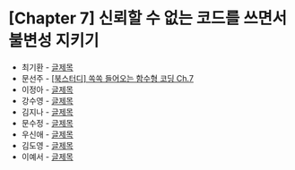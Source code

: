 # [Chapter 7] 신뢰할 수 없는 코드를 쓰면서 불변성 지키기

- 최기환 - [글제목](링크)
- 문선주 - [[북스터디] 쏙쏙 들어오는 함수형 코딩 Ch.7](https://moonsun-blog.vercel.app/function-7)
- 이정아 - [글제목](링크)
- 강수영 - [글제목](링크)
- 김지나 - [글제목](링크)
- 문수정 - [글제목](링크)
- 우신애 - [글제목](링크)
- 김도영 - [글제목](링크)
- 이예서 - [글제목](링크)
